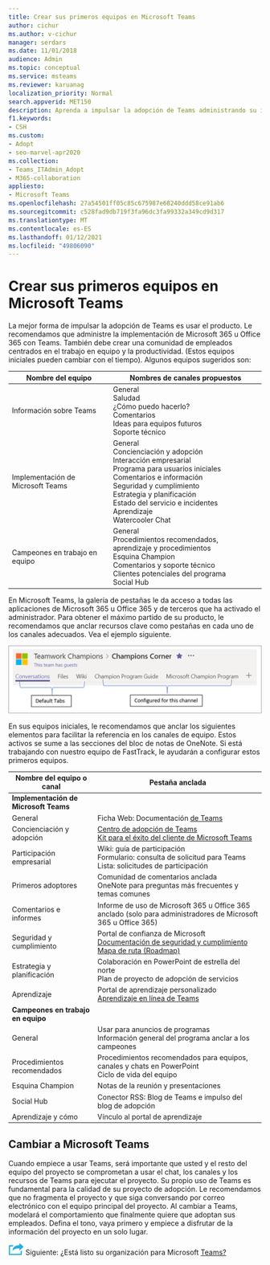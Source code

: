 ```yaml
---
title: Crear sus primeros equipos en Microsoft Teams
author: cichur
ms.author: v-cichur
manager: serdars
ms.date: 11/01/2018
audience: Admin
ms.topic: conceptual
ms.service: msteams
ms.reviewer: karuanag
localization_priority: Normal
search.appverid: MET150
description: Aprenda a impulsar la adopción de Teams administrando su implementación de Microsoft 365 u Office 365 con Teams, incluido cómo anclar recursos clave como pestañas en los canales correspondientes.
f1.keywords:
- CSH
ms.custom:
- Adopt
- seo-marvel-apr2020
ms.collection:
- Teams_ITAdmin_Adopt
- M365-collaboration
appliesto:
- Microsoft Teams
ms.openlocfilehash: 27a54501ff05c85c675987e68240ddd58ce91ab6
ms.sourcegitcommit: c528fad9db719f3fa96dc3fa99332a349cd9d317
ms.translationtype: MT
ms.contentlocale: es-ES
ms.lasthandoff: 01/12/2021
ms.locfileid: "49806090"
---
```

# <a name="create-your-first-teams-in-microsoft-teams"></a>Crear sus primeros equipos en Microsoft Teams

La mejor forma de impulsar la adopción de Teams es usar el producto. Le recomendamos que administre la implementación de Microsoft 365 u Office 365 con Teams. También debe crear una comunidad de empleados centrados en el trabajo en equipo y la productividad. (Estos equipos iniciales pueden cambiar con el tiempo). Algunos equipos sugeridos son:

| Nombre del equipo | Nombres de canales propuestos |
| --------- | ---------------------- |
| Información sobre Teams | General</br> Saludad</br> ¿Cómo puedo hacerlo?</br>Comentarios </br> Ideas para equipos futuros </br> Soporte técnico |
| Implementación de Microsoft Teams | General <br/> Concienciación y adopción <br/> Interacción empresarial <br/> Programa para usuarios iniciales <br/> Comentarios e información <br/> Seguridad y cumplimiento <br/> Estrategia y planificación <br/> Estado del servicio e incidentes <br/> Aprendizaje <br/> Watercooler Chat |
| Campeones en trabajo en equipo | General <br/> Procedimientos recomendados, aprendizaje y procedimientos <br/> Esquina Champion <br/> Comentarios y soporte técnico <br/> Clientes potenciales del programa <br/> Social Hub |

En Microsoft Teams, la galería de pestañas le da acceso a todas las aplicaciones de Microsoft 365 u Office 365 y de terceros que ha activado el administrador. [](https://docs.microsoft.com/microsoftteams/platform/concepts/tabs/tabs-overview) Para obtener el máximo partido de su producto, le recomendamos que anclar recursos clave como pestañas en cada uno de los canales adecuados. Vea el ejemplo siguiente.

![Captura de pantalla que muestra las pestañas predeterminadas y personalizadas](media/teams-adoption-tab-example.png)

En sus equipos iniciales, le recomendamos que anclar los siguientes elementos para facilitar la referencia en los canales de equipo. Estos activos se sume a las secciones del bloc de notas de OneNote. Si está trabajando con nuestro equipo de FastTrack, le ayudarán a configurar estos primeros equipos. 

|Nombre del equipo o canal | Pestaña anclada |
|----------------- | ---------- |
| **Implementación de Microsoft Teams** ||
| General | Ficha Web: Documentación [de Teams](https://aka.ms/SuccessWithTeams) |
| Concienciación y adopción | [Centro de adopción de Teams](https://aka.ms/DriveTeamsAdoption)<br/>[Kit para el éxito del cliente de Microsoft Teams](https://aka.ms/TeamsCustomerSuccess)|
| Participación empresarial | Wiki: guía de participación<br/>Formulario: consulta de solicitud para Teams<br/>Lista: solicitudes de participación |
|Primeros adoptores | Comunidad de comentarios anclada <br/> OneNote para preguntas más frecuentes y temas comunes |
| Comentarios e informes | Informe de uso de Microsoft 365 u Office 365 anclado (solo para administradores de Microsoft 365 u Office 365) |
| Seguridad y cumplimiento | Portal de confianza de Microsoft <br/> [Documentación de seguridad y cumplimiento](https://docs.microsoft.com/office365/securitycompliance/index)<br/> [Mapa de ruta (Roadmap)](https://docs.microsoft.com/office365/securitycompliance/security-roadmap) |
| Estrategia y planificación | Colaboración en PowerPoint de estrella del norte <br/> Plan de proyecto de adopción de servicios |
| Aprendizaje | Portal de aprendizaje personalizado <br/> [Aprendizaje en línea de Teams](https://aka.ms/TeamsTraining) |
| **Campeones en trabajo en equipo**|  |
| General | Usar para anuncios de programas <br/> Información general del programa anclar a los campeones |
| Procedimientos recomendados | Procedimientos recomendados para equipos, canales y chats en PowerPoint <br/> Ciclo de vida del equipo |
| Esquina Champion | Notas de la reunión y presentaciones |
| Social Hub | Conector RSS: Blog de Teams e impulso del blog de adopción |
| Aprendizaje y cómo | Vínculo al portal de aprendizaje |

## <a name="making-the-switch-to-microsoft-teams"></a>Cambiar a Microsoft Teams

Cuando empiece a usar Teams, será importante que usted y el resto del equipo del proyecto se comprometan a usar el chat, los canales y los recursos de Teams para ejecutar el proyecto. Su propio uso de Teams es fundamental para la calidad de su proyecto de adopción. Le recomendamos que no fragmenta el proyecto y que siga conversando por correo electrónico con el equipo principal del proyecto. Al cambiar a Teams, modelará el comportamiento que finalmente quiere que adoptan sus empleados. Defina el tono, vaya primero y empiece a disfrutar de la información del proyecto en un solo lugar.  

![Un icono que muestra el siguiente paso ](media/teams-adoption-next-icon.png) Siguiente: ¿Está listo su organización para Microsoft [Teams?](teams-adoption-assess-readiness.md)

